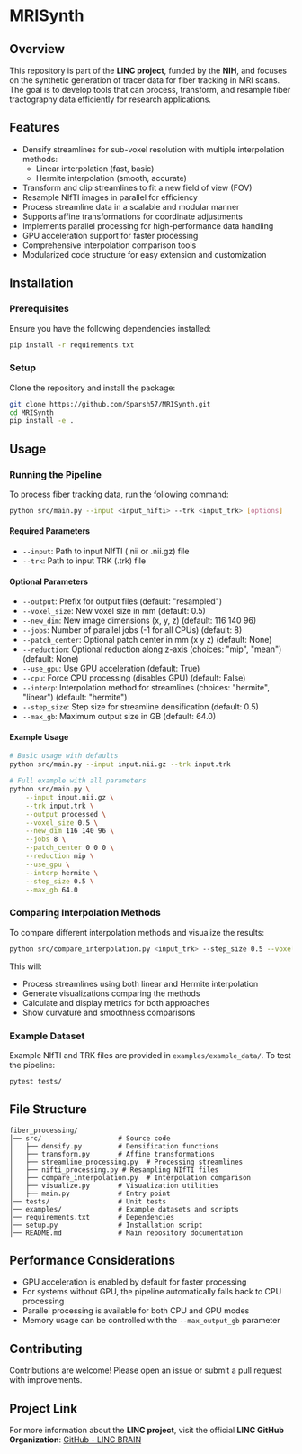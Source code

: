 # MRISynth

## Overview
This repository is part of the **LINC project**, funded by the **NIH**, and focuses on the synthetic generation of tracer data for fiber tracking in MRI scans. The goal is to develop tools that can process, transform, and resample fiber tractography data efficiently for research applications.

## Features
- Densify streamlines for sub-voxel resolution with multiple interpolation methods:
  - Linear interpolation (fast, basic)
  - Hermite interpolation (smooth, accurate)
- Transform and clip streamlines to fit a new field of view (FOV)
- Resample NIfTI images in parallel for efficiency
- Process streamline data in a scalable and modular manner
- Supports affine transformations for coordinate adjustments
- Implements parallel processing for high-performance data handling
- GPU acceleration support for faster processing
- Comprehensive interpolation comparison tools
- Modularized code structure for easy extension and customization

## Installation
### Prerequisites
Ensure you have the following dependencies installed:
```bash
pip install -r requirements.txt
```

### Setup
Clone the repository and install the package:
```bash
git clone https://github.com/Sparsh57/MRISynth.git
cd MRISynth
pip install -e .
```

## Usage
### Running the Pipeline
To process fiber tracking data, run the following command:
```bash
python src/main.py --input <input_nifti> --trk <input_trk> [options]
```

#### Required Parameters
- `--input`: Path to input NIfTI (.nii or .nii.gz) file
- `--trk`: Path to input TRK (.trk) file

#### Optional Parameters
- `--output`: Prefix for output files (default: "resampled")
- `--voxel_size`: New voxel size in mm (default: 0.5)
- `--new_dim`: New image dimensions (x, y, z) (default: 116 140 96)
- `--jobs`: Number of parallel jobs (-1 for all CPUs) (default: 8)
- `--patch_center`: Optional patch center in mm (x y z) (default: None)
- `--reduction`: Optional reduction along z-axis (choices: "mip", "mean") (default: None)
- `--use_gpu`: Use GPU acceleration (default: True)
- `--cpu`: Force CPU processing (disables GPU) (default: False)
- `--interp`: Interpolation method for streamlines (choices: "hermite", "linear") (default: "hermite")
- `--step_size`: Step size for streamline densification (default: 0.5)
- `--max_gb`: Maximum output size in GB (default: 64.0)

#### Example Usage
```bash
# Basic usage with defaults
python src/main.py --input input.nii.gz --trk input.trk

# Full example with all parameters
python src/main.py \
    --input input.nii.gz \
    --trk input.trk \
    --output processed \
    --voxel_size 0.5 \
    --new_dim 116 140 96 \
    --jobs 8 \
    --patch_center 0 0 0 \
    --reduction mip \
    --use_gpu \
    --interp hermite \
    --step_size 0.5 \
    --max_gb 64.0
```

### Comparing Interpolation Methods
To compare different interpolation methods and visualize the results:
```bash
python src/compare_interpolation.py <input_trk> --step_size 0.5 --voxel_size 1.0 --use_gpu
```

This will:
- Process streamlines using both linear and Hermite interpolation
- Generate visualizations comparing the methods
- Calculate and display metrics for both approaches
- Show curvature and smoothness comparisons

### Example Dataset
Example NIfTI and TRK files are provided in `examples/example_data/`.
To test the pipeline:
```bash
pytest tests/
```

## File Structure
```
fiber_processing/
│── src/                   # Source code
│   ├── densify.py         # Densification functions
│   ├── transform.py       # Affine transformations
│   ├── streamline_processing.py  # Processing streamlines
│   ├── nifti_processing.py # Resampling NIfTI files
│   ├── compare_interpolation.py  # Interpolation comparison
│   ├── visualize.py       # Visualization utilities
│   ├── main.py            # Entry point
│── tests/                 # Unit tests
│── examples/              # Example datasets and scripts
│── requirements.txt       # Dependencies
│── setup.py               # Installation script
│── README.md              # Main repository documentation
```

## Performance Considerations
- GPU acceleration is enabled by default for faster processing
- For systems without GPU, the pipeline automatically falls back to CPU processing
- Parallel processing is available for both CPU and GPU modes
- Memory usage can be controlled with the `--max_output_gb` parameter

## Contributing
Contributions are welcome! Please open an issue or submit a pull request with improvements.

## Project Link
For more information about the **LINC project**, visit the official **LINC GitHub Organization**:
[GitHub - LINC BRAIN](https://github.com/lincbrain)

